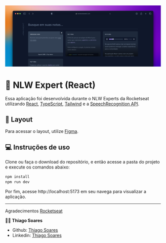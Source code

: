 ![Cover](/src/assets/cover.png)

# 🚀 NLW Expert (React)

Essa aplicação foi desenvolvida durante o NLW Experts da Rocketseat utilizando [React](https://reactjs.org), [TypeScript](https://www.typescriptlang.org/), [Tailwind](https://tailwindcss.com/) e a [SpeechRecognition API](https://developer.mozilla.org/en-US/docs/Web/API/SpeechRecognition).

## 🎨 Layout
Para acessar o layout, utilize [Figma](https://www.figma.com/file/E8cnpZ0QWdgEMmsozVjEAL/NLW-expert-•-Notes-(Community)?type=design&node-id=102-1489&mode=design&t=3OwkbqaaVUGElxck-0).

## 💻 Instruções de uso

Clone ou faça o download do repositório, e então acesse a pasta do projeto e execute os comandos abaixo:

```sh
npm install
npm run dev
```

Por fim, acesse http://localhost:5173 em seu navega para visualizar a aplicação.

_________

Agradecimentos [Rocketseat](https://rocketseat.com.br/)

🧑🏻 **Thiago Soares**
* Github: [Thiago Soares](https://github.com/thibapso)
* Linkedin: [Thiago Soares](https://www.linkedin.com/in/thibapso/)